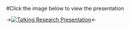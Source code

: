 #Click the image below to view the presentation

->[![Talking Research Presentation](https://i.imgur.com/QvKHFaL.png)](https://www.youtube.com/watch?v=7mS-Mr4KnFs)<-